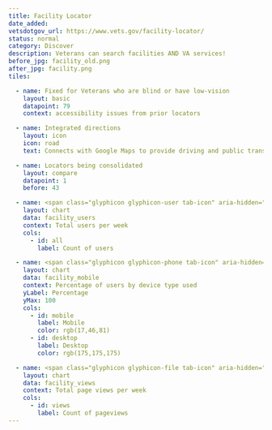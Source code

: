 ```yaml
---
title: Facility Locator
date_added:
vetsdotgov_url: https://www.vets.gov/facility-locator/
status: normal
category: Discover
description: Veterans can search facilities AND VA services!
before_jpg: facility_old.png
after_jpg: facility.png
tiles:

  - name: Fixed for Veterans who are blind or have low-vision
    layout: basic
    datapoint: 79
    context: accessibility issues from prior locators

  - name: Integrated directions
    layout: icon
    icon: road
    text: Connects with Google Maps to provide driving and public transit directions

  - name: Locators being consolidated
    layout: compare
    datapoint: 1
    before: 43

  - name: <span class="glyphicon glyphicon-user tab-icon" aria-hidden="true"></span><span>Users</span>
    layout: chart
    data: facility_users
    context: Total users per week
    cols:
      - id: all
        label: Count of users

  - name: <span class="glyphicon glyphicon-phone tab-icon" aria-hidden="true"></span><span>Mobile Use</span>
    layout: chart
    data: facility_mobile
    context: Percentage of users by device type used
    yLabel: Percentage
    yMax: 100
    cols:
      - id: mobile
        label: Mobile
        color: rgb(17,46,81)
      - id: desktop
        label: Desktop
        color: rgb(175,175,175)

  - name: <span class="glyphicon glyphicon-file tab-icon" aria-hidden="true"></span><span>Views</span>
    layout: chart
    data: facility_views
    context: Total page views per week
    cols:
      - id: views
        label: Count of pageviews
---
```

